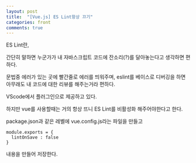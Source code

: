 ```yaml
---
layout: post
title:  "[Vue.js] ES Lint항상 끄기"
categories: front 
comments: true
---
```





ES Lint란,

간단히 말하면 누군가가 내 자바스크립트 코드에 잔소리(?)를 달아놓는다고 생각하면 편하다.

문법중 에러가 있는 곳에 빨간줄로 에러를 띄워주며, eslint를 베이스로 디버깅을 하면 아무래도 내 코드에 대한 리뷰를 해주는거라 편하다.

VScode에서 플러그인으로 제공하고 있다.

하지만 vue를 사용할때는 거의 항상 뜨니 ES Lint를 비활성화 해주어야한다고 한다.



package.json과 같은 레벨에 vue.config.js라는 파일을 만들고 

```
module.exports = {
  lintOnSave : false
}
```

내용을 만들어 저장한다.

